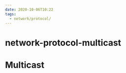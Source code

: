 ```yaml
---
date: 2020-10-06T10:22
tags:
  - network/protocol/
---
```


# network-protocol-multicast
# Multicast
